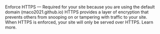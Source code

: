 Enforce HTTPS — Required for your site because you are using the default domain (maco2021.github.io) 
HTTPS provides a layer of encryption that prevents others from snooping on or tampering with traffic to your site. 
When HTTPS is enforced, your site will only be served over HTTPS. Learn more.
